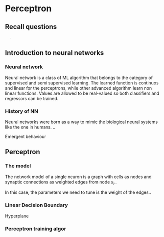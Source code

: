 # Perceptron

## Recall questions
      - 


## Introduction to neural networks

### Neural network

Neural network is a class of ML algorithm that belongs to the category of supervised and semi supervised learning.
The learned function is continuos and linear for the perceptrons, while other advanced algorithm learn non linear functions.
Values are allowed to be real-valued so both classifiers and regressors can be trained.

### History of NN

Neural networks were born as a way to mimic the biological neural systems like the one in humans.
..

Emergent behaviour

## Perceptron

### The model

The network model of a single neuron is a graph with cells as nodes and synaptic connections as weighted edges from node $x_i$..

In this case, the parameters we need to tune is the weight of the edges..

### Linear Decision Boundary

Hyperplane

### Perceptron training algor